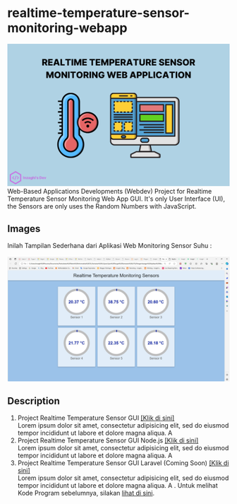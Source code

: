 # realtime-temperature-sensor-monitoring-webapp
![Realtime Temperature Sensor Monitoring Web Application GUI](/images/realtime-temperature-sensor-monitoring-webapp.png)
Web-Based Applications Developments (Webdev) Project for Realtime Temperature Sensor Monitoring Web App GUI. It's only User Interface (UI), the Sensors are only uses the Random Numbers with JavaScript.

## Images
Inilah Tampilan Sederhana dari Aplikasi Web Monitoring Sensor Suhu :
\
\
![Realtime Temperature Sensor Monitoring App](./images/realtime-temperature-sensor-monitoring-webdev.jpg)

## Description

1. Project Realtime Temperature Sensor GUI [[Klik di sini]](./realtime-temperature-sensor-gui)
\
Lorem ipsum dolor sit amet, consectetur adipisicing elit, sed do eiusmod tempor incididunt ut labore et dolore magna aliqua.
A
2. Project Realtime Temperature Sensor GUI Node.js [[Klik di sini]](./realtime-temperature-sensor-gui-node)
\
Lorem ipsum dolor sit amet, consectetur adipisicing elit, sed do eiusmod tempor incididunt ut labore et dolore magna aliqua.
A
3. Project Realtime Temperature Sensor GUI Laravel (Coming Soon) [[Klik di sini]](.)
\
Lorem ipsum dolor sit amet, consectetur adipisicing elit, sed do eiusmod tempor incididunt ut labore et dolore magna aliqua.
A
.
Untuk melihat Kode Program sebelumnya, silakan [lihat di sini](https://github.com/inzaghipa1709/UTS-Webdev).

